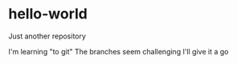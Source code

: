 # hello-world
Just another repository

I'm learning "to git"
The branches seem challenging
I'll give it a go

